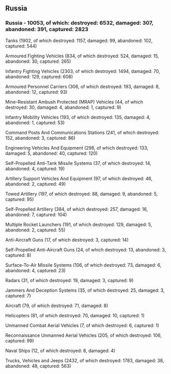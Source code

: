 
 
 ## Russia
 
 ### Russia - 10053, of which: destroyed: 6532, damaged: 307, abandoned: 391, captured: 2823

 

 

 Tanks (1902, of which destroyed: 1157, damaged: 99, abandoned: 102, captured: 544)

 Armoured Fighting Vehicles (834, of which destroyed: 524, damaged: 15, abandoned: 30, captured: 265)

 Infantry Fighting Vehicles (2303, of which destroyed: 1494, damaged: 70, abandoned: 129, captured: 608)

 Armoured Personnel Carriers (306, of which destroyed: 193, damaged: 8, abandoned: 12, captured: 93)

 Mine-Resistant Ambush Protected (MRAP) Vehicles (44, of which destroyed: 30, damaged: 4, abandoned: 1, captured: 9)

 Infantry Mobility Vehicles (193, of which destroyed: 135, damaged: 4, abandoned: 1, captured: 53)

 Command Posts And Communications Stations (241, of which destroyed: 152, abandoned: 3, captured: 86)

 Engineering Vehicles And Equipment (298, of which destroyed: 133, damaged: 5, abandoned: 40, captured: 120)

 Self-Propelled Anti-Tank Missile Systems (37, of which destroyed: 14, abandoned: 4, captured: 19)

 Artillery Support Vehicles And Equipment (97, of which destroyed: 46, abandoned: 2, captured: 49)

 Towed Artillery (197, of which destroyed: 88, damaged: 9, abandoned: 5, captured: 95)

 Self-Propelled Artillery (384, of which destroyed: 257, damaged: 16, abandoned: 7, captured: 104)

 Multiple Rocket Launchers (191, of which destroyed: 129, damaged: 5, abandoned: 2, captured: 55)

 Anti-Aircraft Guns (17, of which destroyed: 3, captured: 14)

 Self-Propelled Anti-Aircraft Guns (24, of which destroyed: 13, abandoned: 3, captured: 8)

 Surface-To-Air Missile Systems (106, of which destroyed: 73, damaged: 6, abandoned: 4, captured: 23)

 Radars (31, of which destroyed: 19, damaged: 3, captured: 9)

 Jammers And Deception Systems (35, of which destroyed: 25, damaged: 3, captured: 7)

 Aircraft (79, of which destroyed: 71, damaged: 8)

 Helicopters (81, of which destroyed: 70, damaged: 10, captured: 1)

 Unmanned Combat Aerial Vehicles (7, of which destroyed: 6, captured: 1)

 Reconnaissance Unmanned Aerial Vehicles (205, of which destroyed: 106, captured: 99)

 Naval Ships (12, of which destroyed: 8, damaged: 4)

 Trucks, Vehicles and Jeeps (2432, of which destroyed: 1783, damaged: 38, abandoned: 48, captured: 563)


